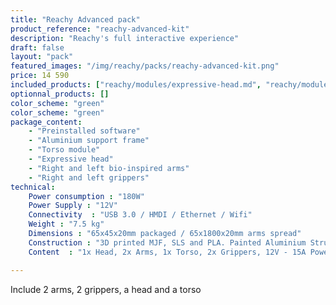 ```yaml
---
title: "Reachy Advanced pack"
product_reference: "reachy-advanced-kit"
description: "Reachy's full interactive experience"
draft: false
layout: "pack"
featured_images: "/img/reachy/packs/reachy-advanced-kit.png"
price: 14 590
included_products: ["reachy/modules/expressive-head.md", "reachy/modules/chest.md", "reachy/modules/bioinspired-arm.md", "reachy/modules/gripper.md"]
optionnal_products: []
color_scheme: "green"
color_scheme: "green"
package_content: 
    - "Preinstalled software"
    - "Aluminium support frame"
    - "Torso module"
    - "Expressive head"
    - "Right and left bio-inspired arms" 
    - "Right and left grippers"
technical:
    Power consumption : "180W"
    Power Supply : "12V"
    Connectivity  : "USB 3.0 / HMDI / Ethernet / Wifi"
    Weight : "7.5 kg"
    Dimensions : "65x45x20mm packaged / 65x1800x20mm arms spread"
    Construction : "3D printed MJF, SLS and PLA. Painted Aluminium Structure"
    Content  : "1x Head, 2x Arms, 1x Torso, 2x Grippers, 12V - 15A Power Supply"

---
```


Include 2 arms, 2 grippers, a head and a torso
